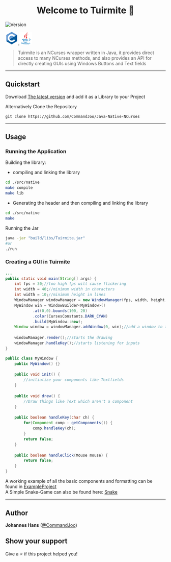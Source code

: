 <h1 align="center">Welcome to Tuirmite 👋</h1>
<p>
  <img alt="Version" src="https://img.shields.io/badge/version-1.0.5-blue.svg?cacheSeconds=2592000" />
</p>
<a href="https://www.cprogramming.com/" target="_blank" rel="noreferrer"> <img src="https://raw.githubusercontent.com/devicons/devicon/master/icons/c/c-original.svg" alt="c" width="40" height="40"/> </a> <a href="https://www.java.com" target="_blank" rel="noreferrer"> <img src="https://raw.githubusercontent.com/devicons/devicon/master/icons/java/java-original.svg" alt="java" width="40" height="40"/> </a>

> Tuirmite is an NCurses wrapper written in Java, it provides direct access to many NCurses methods, and also provides an API for directly creating GUIs using Windows Buttons and Text fields

***
## Quickstart
Download
[The latest version](https://github.com/CommandJoo/Tuirmite/releases/latest)
and add it as a Library to your Project

Alternatively
Clone the Repository
```shell
git clone https://github.com/CommandJoo/Java-Native-NCurses
```

***
## Usage

### Running the Application
Building the library:
- compiling and linking the library
```sh
cd ./src/native
make compile
make lib
```
- Generating the header and then compiling and linking the library
```sh
cd ./src/native
make
```

Running the Jar
```sh
java -jar "build/libs/Tuirmite.jar"
#or
./run
```

### Creating a GUI in Tuirmite
```java
...
public static void main(String[] args) {
    int fps = 30;//too high fps will cause flickering
    int width = 40;//minimum width in characters
    int width = 10;//minimum height in lines
    WindowManager windowManager = new WindowManager(fps, width, height, false);
    MyWindow win = WindowBuilder<MyWindow>()
            .at(0,0).bounds(100, 20)
            .color(CursesConstants.DARK_CYAN)
            .build(MyWindow::new);
    Window window = windowManager.addWindow(0, win);//add a window to the screen and make it be the actively rendered one
    
    windowManager.render();//starts the drawing
    windowManager.handleKey();//starts listening for inputs
}
```
```java
public class MyWindow {
    public MyWindow() {}
    
    public void init() {
        //initialize your components like Textfields
    }
    
    public void draw() {
        //Draw things like Text which aren't a component
    }
    
    public boolean handleKey(char ch) {
        for(Component comp : getComponents()) {
            comp.handleKey(ch);
        }
        return false;
    }
    
    public boolean handleClick(Mouse mouse) {
        return false;
    }
}
```
A working example of all the basic components and formatting can be found in [ExampleProject](src/main/java/de/johannes/example/Example.java)
<br> A Simple Snake-Game can also be found here: [Snake](src/main/java/de/johannes/snake/SnakeWindow.java)
***
## Author

**Johannes Hans** ([@CommandJoo](https://github.com/CommandJoo))

## Show your support

Give a ⭐️ if this project helped you!
